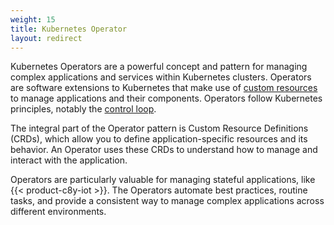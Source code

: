```yaml
---
weight: 15
title: Kubernetes Operator
layout: redirect
---
```


Kubernetes Operators are a powerful concept and pattern for managing complex applications and services within Kubernetes clusters. Operators are software extensions to Kubernetes that make use of [custom resources](https://kubernetes.io/docs/concepts/extend-kubernetes/api-extension/custom-resources/) to manage applications and their components. Operators follow Kubernetes principles, notably the [control loop](https://kubernetes.io/docs/concepts/architecture/controller/).

The integral part of the Operator pattern is Custom Resource Definitions (CRDs), which allow you to define application-specific resources and its behavior. An Operator uses these CRDs to understand how to manage and interact with the application. 

Operators are particularly valuable for managing stateful applications, like {{< product-c8y-iot >}}. The Operators automate best practices, routine tasks, and provide a consistent way to manage complex applications across different environments.
